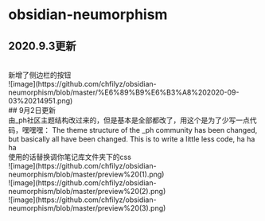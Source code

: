 # obsidian-neumorphism
## 2020.9.3更新
<br>
新增了侧边栏的按钮
<br>
![image](https://github.com/chfilyz/obsidian-neumorphism/blob/master/%E6%89%B9%E6%B3%A8%202020-09-03%20214951.png)
<br>
## 9月2日更新
<br>
由_ph社区主题结构改过来的，但是基本是全部都改了，用这个是为了少写一点代码，嘿嘿嘿：
The theme structure of the _ph community has been changed, but basically all have been changed. This is to write a little less code, ha ha ha
<br>
使用的话替换调你笔记库文件夹下的css
<br>
![image](https://github.com/chfilyz/obsidian-neumorphism/blob/master/preview%20(1).png)
<br>
![image](https://github.com/chfilyz/obsidian-neumorphism/blob/master/preview%20(2).png)
<br>
![image](https://github.com/chfilyz/obsidian-neumorphism/blob/master/preview%20(3).png)
